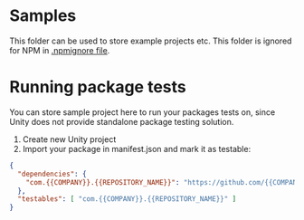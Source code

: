 # Samples

This folder can be used to store example projects etc. This folder is ignored for NPM
in [.npmignore file](../.npmignore).

# Running package tests

You can store sample project here to run your packages tests on, since Unity does not provide standalone package testing
solution.

1. Create new Unity project
2. Import your package in manifest.json and mark it as testable:

```json
{
  "dependencies": {
    "com.{{COMPANY}}.{{REPOSITORY_NAME}}": "https://github.com/{{COMPANY}}/{{REPOSITORY_NAME}}.git"
  },
  "testables": [ "com.{{COMPANY}}.{{REPOSITORY_NAME}}" ]
}
```

